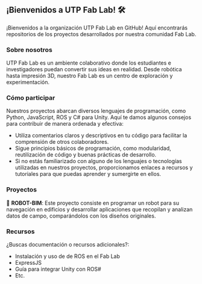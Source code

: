 ## ¡Bienvenidos a UTP Fab Lab! 🛠️

¡Bienvenidos a la organización UTP Fab Lab en GitHub! Aquí encontrarás repositorios de los proyectos desarrollados por nuestra comunidad Fab Lab.

### Sobre nosotros
UTP Fab Lab es un ambiente colaborativo donde los estudiantes e investigadores puedan convertir sus ideas en realidad. Desde robótica hasta impresión 3D, nuestro Fab Lab es un centro de exploración y experimentación.

### Cómo participar
Nuestros proyectos abarcan diversos lenguajes de programación, como Python, JavaScript, ROS y C# para Unity. Aquí te damos algunos consejos para contribuir de manera ordenada y efectiva:

- Utiliza comentarios claros y descriptivos en tu código para facilitar la comprensión de otros colaboradores.
- Sigue principios básicos de programación, como modularidad, reutilización de código y buenas prácticas de desarrollo.
- Si no estás familiarizado con alguno de los lenguajes o tecnologías utilizadas en nuestros proyectos, proporcionamos enlaces a recursos y tutoriales para que puedas aprender y sumergirte en ellos.

### Proyectos
🚀 **ROBOT-BIM**: Este proyecto consiste en programar un robot para su navegación en edificios y desarrollar aplicaciones que recopilan y analizan datos de campo, comparándolos con los diseños originales.

### Recursos
¿Buscas documentación o recursos adicionales?:

- Instalación y uso de de ROS en el Fab Lab
- ExpressJS
- Guía para integrar Unity con ROS#
- Etc.

